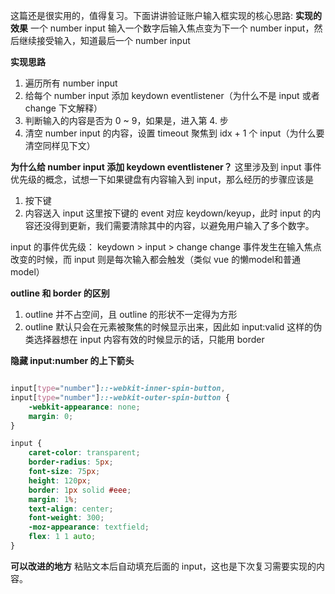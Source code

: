 这篇还是很实用的，值得复习。下面讲讲验证账户输入框实现的核心思路:
**实现的效果**
一个 number input 输入一个数字后输入焦点变为下一个 number input，然后继续接受输入，知道最后一个 number input

**实现思路**
1. 遍历所有 number input
2. 给每个 number input 添加 keydown eventlistener（为什么不是 input 或者 change 下文解释）
3. 判断输入的内容是否为 0 ~ 9，如果是，进入第 4. 步
4. 清空 number input 的内容，设置 timeout 聚焦到 idx + 1 个 input（为什么要清空同样见下文）

**为什么给 number input 添加 keydown eventlistener？**
这里涉及到 input 事件优先级的概念，试想一下如果键盘有内容输入到 input，那么经历的步骤应该是
1. 按下键
2. 内容送入 input
这里按下键的 event 对应 keydown/keyup，此时 input 的内容还没得到更新，我们需要清除其中的内容，以避免用户输入了多个数字。

input 的事件优先级：
keydown > input > change
change 事件发生在输入焦点改变的时候，而 input 则是每次输入都会触发（类似 vue 的懒model和普通model）

**outline 和 border 的区别**
1. outline 并不占空间，且 outline 的形状不一定得为方形
2. outline 默认只会在元素被聚焦的时候显示出来，因此如 input:valid 这样的伪类选择器想在 input 内容有效的时候显示的话，只能用 border

**隐藏 input:number 的上下箭头**
```css

input[type="number"]::-webkit-inner-spin-button,
input[type="number"]::-webkit-outer-spin-button {
    -webkit-appearance: none;
    margin: 0;
}

input {
    caret-color: transparent;
    border-radius: 5px;
    font-size: 75px;
    height: 120px;
    border: 1px solid #eee;
    margin: 1%;
    text-align: center;
    font-weight: 300;
    -moz-appearance: textfield;
    flex: 1 1 auto;
}
```

**可以改进的地方**
粘贴文本后自动填充后面的 input，这也是下次复习需要实现的内容。
